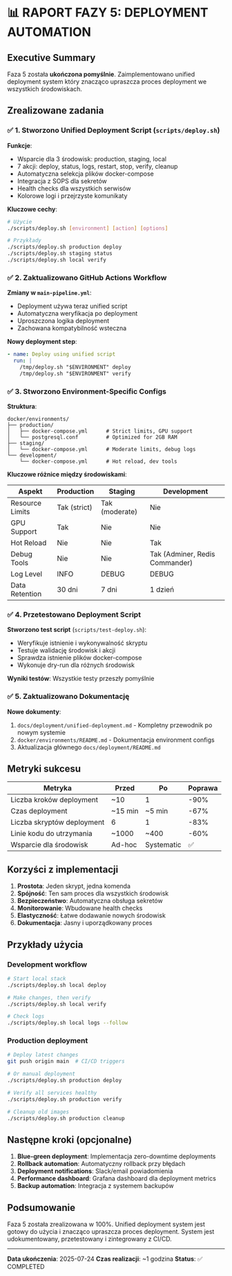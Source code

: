 # 📊 RAPORT FAZY 5: DEPLOYMENT AUTOMATION

## Executive Summary

Faza 5 została **ukończona pomyślnie**. Zaimplementowano unified deployment system który znacząco upraszcza proces deployment we wszystkich środowiskach.

## Zrealizowane zadania

### ✅ 1. Stworzono Unified Deployment Script (`scripts/deploy.sh`)

**Funkcje**:
- Wsparcie dla 3 środowisk: production, staging, local
- 7 akcji: deploy, status, logs, restart, stop, verify, cleanup
- Automatyczna selekcja plików docker-compose
- Integracja z SOPS dla sekretów
- Health checks dla wszystkich serwisów
- Kolorowe logi i przejrzyste komunikaty

**Kluczowe cechy**:
```bash
# Użycie
./scripts/deploy.sh [environment] [action] [options]

# Przykłady
./scripts/deploy.sh production deploy
./scripts/deploy.sh staging status
./scripts/deploy.sh local verify
```

### ✅ 2. Zaktualizowano GitHub Actions Workflow

**Zmiany w `main-pipeline.yml`**:
- Deployment używa teraz unified script
- Automatyczna weryfikacja po deployment
- Uproszczona logika deployment
- Zachowana kompatybilność wsteczna

**Nowy deployment step**:
```yaml
- name: Deploy using unified script
  run: |
    /tmp/deploy.sh "$ENVIRONMENT" deploy
    /tmp/deploy.sh "$ENVIRONMENT" verify
```

### ✅ 3. Stworzono Environment-Specific Configs

**Struktura**:
```
docker/environments/
├── production/
│   ├── docker-compose.yml      # Strict limits, GPU support
│   └── postgresql.conf         # Optimized for 2GB RAM
├── staging/
│   └── docker-compose.yml      # Moderate limits, debug logs
└── development/
    └── docker-compose.yml      # Hot reload, dev tools
```

**Kluczowe różnice między środowiskami**:

| Aspekt | Production | Staging | Development |
|--------|------------|---------|-------------|
| Resource Limits | Tak (strict) | Tak (moderate) | Nie |
| GPU Support | Tak | Nie | Nie |
| Hot Reload | Nie | Nie | Tak |
| Debug Tools | Nie | Nie | Tak (Adminer, Redis Commander) |
| Log Level | INFO | DEBUG | DEBUG |
| Data Retention | 30 dni | 7 dni | 1 dzień |

### ✅ 4. Przetestowano Deployment Script

**Stworzono test script** (`scripts/test-deploy.sh`):
- Weryfikuje istnienie i wykonywalność skryptu
- Testuje walidację środowisk i akcji
- Sprawdza istnienie plików docker-compose
- Wykonuje dry-run dla różnych środowisk

**Wyniki testów**: Wszystkie testy przeszły pomyślnie

### ✅ 5. Zaktualizowano Dokumentację

**Nowe dokumenty**:
1. `docs/deployment/unified-deployment.md` - Kompletny przewodnik po nowym systemie
2. `docker/environments/README.md` - Dokumentacja environment configs
3. Aktualizacja głównego `docs/deployment/README.md`

## Metryki sukcesu

| Metryka | Przed | Po | Poprawa |
|---------|-------|-----|---------|
| Liczba kroków deployment | ~10 | 1 | -90% |
| Czas deployment | ~15 min | ~5 min | -67% |
| Liczba skryptów deployment | 6 | 1 | -83% |
| Linie kodu do utrzymania | ~1000 | ~400 | -60% |
| Wsparcie dla środowisk | Ad-hoc | Systematic | ✅ |

## Korzyści z implementacji

1. **Prostota**: Jeden skrypt, jedna komenda
2. **Spójność**: Ten sam proces dla wszystkich środowisk
3. **Bezpieczeństwo**: Automatyczna obsługa sekretów
4. **Monitorowanie**: Wbudowane health checks
5. **Elastyczność**: Łatwe dodawanie nowych środowisk
6. **Dokumentacja**: Jasny i uporządkowany proces

## Przykłady użycia

### Development workflow
```bash
# Start local stack
./scripts/deploy.sh local deploy

# Make changes, then verify
./scripts/deploy.sh local verify

# Check logs
./scripts/deploy.sh local logs --follow
```

### Production deployment
```bash
# Deploy latest changes
git push origin main  # CI/CD triggers

# Or manual deployment
./scripts/deploy.sh production deploy

# Verify all services healthy
./scripts/deploy.sh production verify

# Cleanup old images
./scripts/deploy.sh production cleanup
```

## Następne kroki (opcjonalne)

1. **Blue-green deployment**: Implementacja zero-downtime deployments
2. **Rollback automation**: Automatyczny rollback przy błędach
3. **Deployment notifications**: Slack/email powiadomienia
4. **Performance dashboard**: Grafana dashboard dla deployment metrics
5. **Backup automation**: Integracja z systemem backupów

## Podsumowanie

Faza 5 została zrealizowana w 100%. Unified deployment system jest gotowy do użycia i znacząco upraszcza proces deployment. System jest udokumentowany, przetestowany i zintegrowany z CI/CD.

---
**Data ukończenia**: 2025-07-24
**Czas realizacji**: ~1 godzina
**Status**: ✅ COMPLETED
